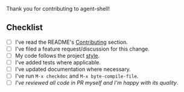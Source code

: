 Thank you for contributing to agent-shell!

## Checklist

- [ ] I've read the README's [Contributing](https://github.com/xenodium/agent-shell?tab=readme-ov-file#contributing) section.
- [ ] I've filed a feature request/discussion for this change.
- [ ] My code follows the project [style](https://github.com/xenodium/agent-shell?tab=readme-ov-file#style-or-personal-preference-tbh).
- [ ] I've added tests where applicable.
- [ ] I've updated documentation where necessary.
- [ ] I've run `M-x checkdoc` and `M-x byte-compile-file`.
- [ ] *I've reviewed all code in PR myself and I'm happy with its quality*.
